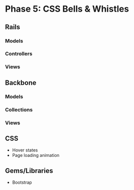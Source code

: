 # Phase 5: CSS Bells & Whistles

## Rails
### Models

### Controllers

### Views

## Backbone
### Models

### Collections

### Views

## CSS
* Hover states
* Page loading animation

## Gems/Libraries
* Bootstrap
